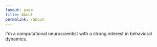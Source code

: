 ```yaml
---
layout: page
title: About
permalink: /about
---
```


I'm a computational neuroscientist with a strong interest in behavioral dynamics.
